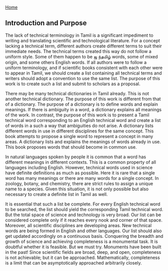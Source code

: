 ---
---
[Home](README.md)
## Introduction and Purpose

The lack of technical terminology in Tamil is a significant impediment to writing and translating 
scientific and technological literature. For a concept lacking a technical term, different authors
create different terms to suit their immediate needs. The technical terms created this way do not
follow a uniform style. Some of them happen to be ஜ ந்தமிழ் words, some of mixed origin, and
some others English words. If all authors were to follow a uniform terminology, and if scientific
books consistent with each other were to appear in Tamil, we should create a list containing all
technical terms and writers should adopt a convention to use the same list. The purpose of this
work is to create such a list and submit to scholars as a proposal.

There may be many technical dictionaries in Tamil already. This is not another technical
dictionary. The purpose of this work is different from that of a dictionary. The purpose of a
dictionary is to define words and explain meanings. If there is ambiguity in a word, a dictionary
explains all meanings of the work. In contrast, the purpose of this work is to present a Tamil
technical word corresponding to an English technical word and create a list of words in a such
a way that ambiguities do not arise. A dictionary lists different words in use in different
disciplines for the same concept. This book attempts to propose a single word to represent a
concept in many areas. A dictionary lists and explains the meanings of words already in use.
This book proposes words that should become in common use.

In natural languages spoken by people it is common that a word has different meanings in
different contexts. This is a common property of all languages including English. However,
technical words used in science have definite definitions as much as possible. Here it is rare that
a single word has many meanings or there are many words for a single concept. In zoology,
botany, and chemistry, there are strict rules to assign a unique name to a species. Given this
situation, it is not only possible but also necessary to create a definite list in Tamil as well.

It is essential that such a list be complete. For every English technical word to be searched, the
list should yield the corresponding Tamil technical word. But the total space of science and
technology is very broad. Our list can be considered complete only if it reaches every nook and
corner of that space. Moreover, all scientific disciplines are developing areas. New technical
words are being formed in English and other languages. Our list should also get updated
accordingly on a continuous basis. Conquering the breadth and growth of science and achieving
completeness is a monumental task. It is doubtful whether it is feasible. But we must try.
Monuments have been built in the past! Since scientific fields are broad, deep, and open,
completeness is not achievable; but it can be approached. Mathematically, completeness is a
limit that can be asymptotically approached arbitrarily closely.
